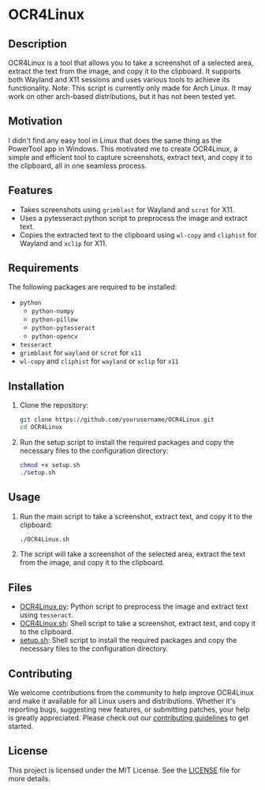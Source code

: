 # OCR4Linux

## Description

OCR4Linux is a tool that allows you to take a screenshot of a selected area, extract the text from the image, and copy it to the clipboard. It supports both Wayland and X11 sessions and uses various tools to achieve its functionality.
Note: This script is currently only made for Arch Linux. It may work on other arch-based distributions, but it has not been tested yet.

## Motivation

I didn't find any easy tool in Linux that does the same thing as the PowerTool app in Windows. This motivated me to create OCR4Linux, a simple and efficient tool to capture screenshots, extract text, and copy it to the clipboard, all in one seamless process.

## Features

-   Takes screenshots using `grimblast` for Wayland and `scrot` for X11.
-   Uses a pytesseract python script to preprocess the image and extract text.
-   Copies the extracted text to the clipboard using `wl-copy` and `cliphist` for Wayland and `xclip` for X11.

## Requirements

The following packages are required to be installed:

-   `python`
    -   `python-numpy`
    -   `python-pillow`
    -   `python-pytesseract`
    -   `python-opencv`
-   `tesseract`
-   `grimblast` for `wayland` or `scrot` for `x11`
-   `wl-copy` and `cliphist` for `wayland` or `xclip` for `x11`

## Installation

1. Clone the repository:

    ```sh
    git clone https://github.com/yourusername/OCR4Linux.git
    cd OCR4Linux
    ```

2. Run the setup script to install the required packages and copy the necessary files to the configuration directory:

    ```sh
    chmod +x setup.sh
    ./setup.sh
    ```

## Usage

1. Run the main script to take a screenshot, extract text, and copy it to the clipboard:

    ```sh
    ./OCR4Linux.sh
    ```

2. The script will take a screenshot of the selected area, extract the text from the image, and copy it to the clipboard.

## Files

-   [OCR4Linux.py](https://github.com/moheladwy/OCR4Linux/blob/main/OCR4Linux.py): Python script to preprocess the image and extract text using `tesseract`.
-   [OCR4Linux.sh](https://github.com/moheladwy/OCR4Linux/blob/main/OCR4Linux.sh): Shell script to take a screenshot, extract text, and copy it to the clipboard.
-   [setup.sh](https://github.com/moheladwy/OCR4Linux/blob/main/setup.sh): Shell script to install the required packages and copy the necessary files to the configuration directory.

## Contributing

We welcome contributions from the community to help improve OCR4Linux and make it available for all Linux users and distributions. Whether it's reporting bugs, suggesting new features, or submitting patches, your help is greatly appreciated. Please check out our [contributing guidelines](https://github.com/moheladwy/OCR4Linux/blob/main/CONTRIBUTING.md) to get started.

## License

This project is licensed under the MIT License. See the [LICENSE](https://github.com/moheladwy/OCR4Linux/blob/main/LICENSE) file for more details.
